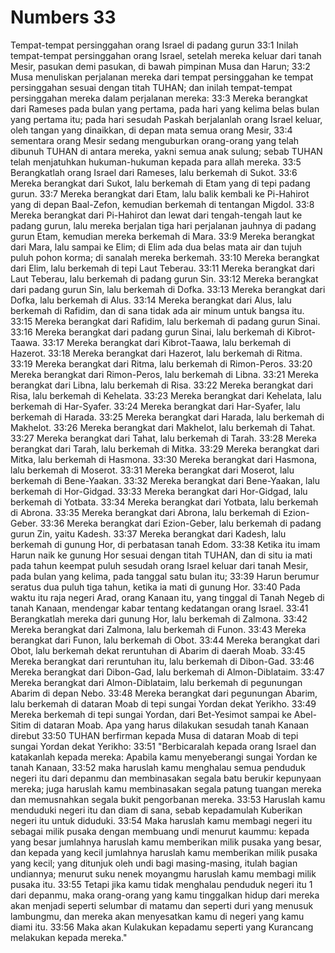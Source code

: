 # Numbers 33
Tempat-tempat persinggahan orang Israel di padang gurun
33:1 Inilah tempat-tempat persinggahan orang Israel, setelah mereka keluar dari tanah Mesir, pasukan demi pasukan, di bawah pimpinan Musa dan Harun;
33:2 Musa menuliskan perjalanan mereka dari tempat persinggahan ke tempat persinggahan sesuai dengan titah TUHAN; dan inilah tempat-tempat persinggahan mereka dalam perjalanan mereka:
33:3 Mereka berangkat dari Rameses pada bulan yang pertama, pada hari yang kelima belas bulan yang pertama itu; pada hari sesudah Paskah berjalanlah orang Israel keluar, oleh tangan yang dinaikkan, di depan mata semua orang Mesir,
33:4 sementara orang Mesir sedang menguburkan orang-orang yang telah dibunuh TUHAN di antara mereka, yakni semua anak sulung; sebab TUHAN telah menjatuhkan hukuman-hukuman kepada para allah mereka.
33:5 Berangkatlah orang Israel dari Rameses, lalu berkemah di Sukot.
33:6 Mereka berangkat dari Sukot, lalu berkemah di Etam yang di tepi padang gurun.
33:7 Mereka berangkat dari Etam, lalu balik kembali ke Pi-Hahirot yang di depan Baal-Zefon, kemudian berkemah di tentangan Migdol.
33:8 Mereka berangkat dari Pi-Hahirot dan lewat dari tengah-tengah laut ke padang gurun, lalu mereka berjalan tiga hari perjalanan jauhnya di padang gurun Etam, kemudian mereka berkemah di Mara.
33:9 Mereka berangkat dari Mara, lalu sampai ke Elim; di Elim ada dua belas mata air dan tujuh puluh pohon korma; di sanalah mereka berkemah.
33:10 Mereka berangkat dari Elim, lalu berkemah di tepi Laut Teberau.
33:11 Mereka berangkat dari Laut Teberau, lalu berkemah di padang gurun Sin.
33:12 Mereka berangkat dari padang gurun Sin, lalu berkemah di Dofka.
33:13 Mereka berangkat dari Dofka, lalu berkemah di Alus.
33:14 Mereka berangkat dari Alus, lalu berkemah di Rafidim, dan di sana tidak ada air minum untuk bangsa itu.
33:15 Mereka berangkat dari Rafidim, lalu berkemah di padang gurun Sinai.
33:16 Mereka berangkat dari padang gurun Sinai, lalu berkemah di Kibrot-Taawa.
33:17 Mereka berangkat dari Kibrot-Taawa, lalu berkemah di Hazerot.
33:18 Mereka berangkat dari Hazerot, lalu berkemah di Ritma.
33:19 Mereka berangkat dari Ritma, lalu berkemah di Rimon-Peros.
33:20 Mereka berangkat dari Rimon-Peros, lalu berkemah di Libna.
33:21 Mereka berangkat dari Libna, lalu berkemah di Risa.
33:22 Mereka berangkat dari Risa, lalu berkemah di Kehelata.
33:23 Mereka berangkat dari Kehelata, lalu berkemah di Har-Syafer.
33:24 Mereka berangkat dari Har-Syafer, lalu berkemah di Harada.
33:25 Mereka berangkat dari Harada, lalu berkemah di Makhelot.
33:26 Mereka berangkat dari Makhelot, lalu berkemah di Tahat.
33:27 Mereka berangkat dari Tahat, lalu berkemah di Tarah.
33:28 Mereka berangkat dari Tarah, lalu berkemah di Mitka.
33:29 Mereka berangkat dari Mitka, lalu berkemah di Hasmona.
33:30 Mereka berangkat dari Hasmona, lalu berkemah di Moserot.
33:31 Mereka berangkat dari Moserot, lalu berkemah di Bene-Yaakan.
33:32 Mereka berangkat dari Bene-Yaakan, lalu berkemah di Hor-Gidgad.
33:33 Mereka berangkat dari Hor-Gidgad, lalu berkemah di Yotbata.
33:34 Mereka berangkat dari Yotbata, lalu berkemah di Abrona.
33:35 Mereka berangkat dari Abrona, lalu berkemah di Ezion-Geber.
33:36 Mereka berangkat dari Ezion-Geber, lalu berkemah di padang gurun Zin, yaitu Kadesh.
33:37 Mereka berangkat dari Kadesh, lalu berkemah di gunung Hor, di perbatasan tanah Edom.
33:38 Ketika itu imam Harun naik ke gunung Hor sesuai dengan titah TUHAN, dan di situ ia mati pada tahun keempat puluh sesudah orang Israel keluar dari tanah Mesir, pada bulan yang kelima, pada tanggal satu bulan itu;
33:39 Harun berumur seratus dua puluh tiga tahun, ketika ia mati di gunung Hor.
33:40 Pada waktu itu raja negeri Arad, orang Kanaan itu, yang tinggal di Tanah Negeb di tanah Kanaan, mendengar kabar tentang kedatangan orang Israel.
33:41 Berangkatlah mereka dari gunung Hor, lalu berkemah di Zalmona.
33:42 Mereka berangkat dari Zalmona, lalu berkemah di Funon.
33:43 Mereka berangkat dari Funon, lalu berkemah di Obot.
33:44 Mereka berangkat dari Obot, lalu berkemah dekat reruntuhan di Abarim di daerah Moab.
33:45 Mereka berangkat dari reruntuhan itu, lalu berkemah di Dibon-Gad.
33:46 Mereka berangkat dari Dibon-Gad, lalu berkemah di Almon-Diblataim.
33:47 Mereka berangkat dari Almon-Diblataim, lalu berkemah di pegunungan Abarim di depan Nebo.
33:48 Mereka berangkat dari pegunungan Abarim, lalu berkemah di dataran Moab di tepi sungai Yordan dekat Yerikho.
33:49 Mereka berkemah di tepi sungai Yordan, dari Bet-Yesimot sampai ke Abel-Sitim di dataran Moab.
Apa yang harus dilakukan sesudah tanah Kanaan direbut
33:50 TUHAN berfirman kepada Musa di dataran Moab di tepi sungai Yordan dekat Yerikho:
33:51 "Berbicaralah kepada orang Israel dan katakanlah kepada mereka: Apabila kamu menyeberangi sungai Yordan ke tanah Kanaan,
33:52 maka haruslah kamu menghalau semua penduduk negeri itu dari depanmu dan membinasakan segala batu berukir kepunyaan mereka; juga haruslah kamu membinasakan segala patung tuangan mereka dan memusnahkan segala bukit pengorbanan mereka.
33:53 Haruslah kamu menduduki negeri itu dan diam di sana, sebab kepadamulah Kuberikan negeri itu untuk diduduki.
33:54 Maka haruslah kamu membagi negeri itu sebagai milik pusaka dengan membuang undi menurut kaummu: kepada yang besar jumlahnya haruslah kamu memberikan milik pusaka yang besar, dan kepada yang kecil jumlahnya haruslah kamu memberikan milik pusaka yang kecil; yang ditunjuk oleh undi bagi masing-masing, itulah bagian undiannya; menurut suku nenek moyangmu haruslah kamu membagi milik pusaka itu.
33:55 Tetapi jika kamu tidak menghalau penduduk negeri itu 1  dari depanmu, maka orang-orang yang kamu tinggalkan hidup dari mereka akan menjadi seperti selumbar di matamu dan seperti duri yang menusuk lambungmu, dan mereka akan menyesatkan kamu di negeri yang kamu diami itu.
33:56 Maka akan Kulakukan kepadamu seperti yang Kurancang melakukan kepada mereka."